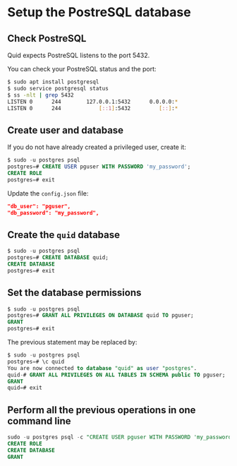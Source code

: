 # Setup the PostreSQL database

## Check PostreSQL

Quid expects PostreSQL listens to the port 5432.

You can check your PostreSQL status and the port:

```sh
$ sudo apt install postgresql
$ sudo service postgresql status
$ ss -nlt | grep 5432
LISTEN 0      244        127.0.0.1:5432      0.0.0.0:*
LISTEN 0      244            [::1]:5432         [::]:*
```

## Create user and database

If you do not have already created a privileged user, create it:

```sql
$ sudo -u postgres psql
postgres=# CREATE USER pguser WITH PASSWORD 'my_password';
CREATE ROLE
postgres=# exit
```

Update the `config.json` file:

```json
"db_user": "pguser",
"db_password": "my_password",
```

## Create the `quid` database

```sql
$ sudo -u postgres psql
postgres=# CREATE DATABASE quid;
CREATE DATABASE
postgres=# exit
```

## Set the database permissions

```sql
$ sudo -u postgres psql
postgres=# GRANT ALL PRIVILEGES ON DATABASE quid TO pguser;
GRANT
postgres=# exit
```

The previous statement may be replaced by:

```sql
$ sudo -u postgres psql
postgres=# \c quid
You are now connected to database "quid" as user "postgres".
quid-# GRANT ALL PRIVILEGES ON ALL TABLES IN SCHEMA public TO pguser;
GRANT
quid=# exit
```

## Perform all the previous operations in one command line

```sql
sudo -u postgres psql -c "CREATE USER pguser WITH PASSWORD 'my_password'" -c "CREATE DATABASE quid" -c "GRANT ALL PRIVILEGES ON DATABASE quid TO pguser"
CREATE ROLE
CREATE DATABASE
GRANT
```
